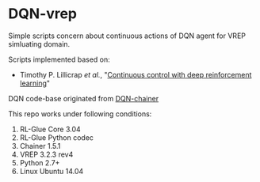 # DQN-vrep
Simple scripts concern about continuous actions of DQN agent for VREP simluating domain.

Scripts implemented based on:

- Timothy P. Lillicrap *et al.*, "[Continuous control with deep reinforcement learning](http://arxiv.org/pdf/1509.02971v4.pdf)"

DQN code-base originated from [DQN-chainer](https://github.com/ugo-nama-kun/DQN-chainer)

This repo works under following conditions:

1. RL-Glue Core 3.04
2. RL-Glue Python codec
2. Chainer 1.5.1
3. VREP 3.2.3 rev4
4. Python 2.7+
5. Linux Ubuntu 14.04
